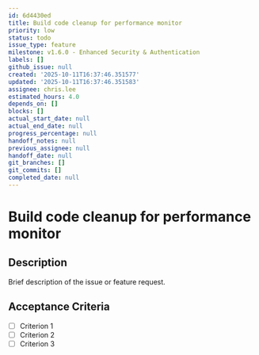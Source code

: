 ```yaml
---
id: 6d4430ed
title: Build code cleanup for performance monitor
priority: low
status: todo
issue_type: feature
milestone: v1.6.0 - Enhanced Security & Authentication
labels: []
github_issue: null
created: '2025-10-11T16:37:46.351577'
updated: '2025-10-11T16:37:46.351583'
assignee: chris.lee
estimated_hours: 4.0
depends_on: []
blocks: []
actual_start_date: null
actual_end_date: null
progress_percentage: null
handoff_notes: null
previous_assignee: null
handoff_date: null
git_branches: []
git_commits: []
completed_date: null
---
```


# Build code cleanup for performance monitor

## Description

Brief description of the issue or feature request.

## Acceptance Criteria

- [ ] Criterion 1
- [ ] Criterion 2
- [ ] Criterion 3